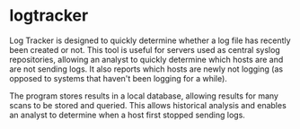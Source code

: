 # logtracker

Log Tracker is designed to quickly determine whether a log file has recently been created or not.  This tool is useful for servers used as central syslog repositories, allowing an analyst to quickly determine which hosts are and are not sending logs.  It also reports which hosts are newly not logging (as opposed to systems that haven't been logging for a while).

The program stores results in a local database, allowing results for many scans to be stored and queried.  This allows historical analysis and enables an analyst to determine when a host first stopped sending logs.
